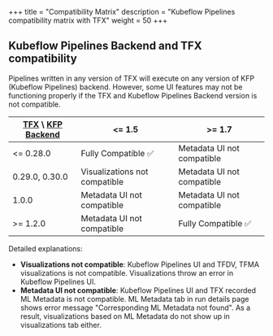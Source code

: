 +++
title = "Compatibility Matrix"
description = "Kubeflow Pipelines compatibility matrix with TFX"
weight = 50
+++

## Kubeflow Pipelines Backend and TFX compatibility

Pipelines written in any version of TFX will execute on any version of KFP (Kubeflow Pipelines) backend. However, some UI features may not be functioning properly if the TFX and Kubeflow Pipelines Backend version is not compatible.

| [TFX] \ [KFP Backend] | <= 1.5                        | >= 1.7                     |
| --------------------- | ----------------------------- | -------------------------- |
| <= 0.28.0             | Fully Compatible  ✅          | Metadata UI not compatible |
| 0.29.0, 0.30.0        | Visualizations not compatible | Metadata UI not compatible |
| 1.0.0                 | Metadata UI not compatible    | Metadata UI not compatible |
| >= 1.2.0              | Metadata UI not compatible    | Fully Compatible  ✅       |

Detailed explanations:

* **Visualizations not compatible**: Kubeflow Pipelines UI and TFDV, TFMA visualizations is not compatible. Visualizations throw an error in Kubeflow Pipelines UI.
* **Metadata UI not compatible**: Kubeflow Pipelines UI and TFX recorded ML Metadata is not compatible. ML Metadata tab in run details page shows error message "Corresponding ML Metadata not found". As a result, visualizations based on ML Metadata do not show up in visualizations tab either.

<!--
Issues that caused the incompatibilities:
* TFX 1.0.0+
	* https://github.com/kubeflow/pipelines/issues/6138#issuecomment-898190223
	* https://github.com/kubeflow/pipelines/issues/6138#issuecomment-899917056
* TFX 0.29.0 https://github.com/tensorflow/tfx/issues/3933
-->

[TFX]: https://github.com/tensorflow/tfx/releases
[KFP Backend]: https://github.com/kubeflow/pipelines/releases
